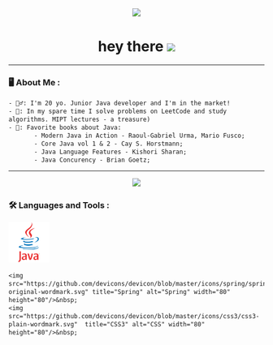 <div id="header" align="center">
  <img src="https://media.giphy.com/media/1GEATImIxEXVR79Dhk/giphy.gif" width="450"/>
</div>

<h1>
  <div id="header"  align="center">
   hey there
  <img src="https://media.giphy.com/media/hvRJCLFzcasrR4ia7z/giphy.gif" width="50"/>
</h1>
  
  ---
  
  ### 🖥️ About Me :
    - 🙇‍♂️: I'm 20 yo. Junior Java developer and I'm in the market!
    - 🔎: In my spare time I solve problems on LeetCode and study algorithms. MIPT lectures - a treasure)
    - 📖: Favorite books about Java:
           - Modern Java in Action - Raoul-Gabriel Urma, Mario Fusco;
           - Core Java vol 1 & 2 - Cay S. Horstmann;
           - Java Language Features - Kishori Sharan;
           - Java Concurency - Brian Goetz;  
  
  ---
  <div id="header" align="center">
  <img src="https://media.giphy.com/media/oYQ9HRm5Mo7VXeMNVR/giphy.gif" width="250"/>
</div>
  
  ### :hammer_and_wrench: Languages and Tools :
  <div>
        <img src="https://github.com/devicons/devicon/blob/master/icons/java/java-original-wordmark.svg" title="Java" alt="Java" width="80" height="80"/>&nbsp;
   
    <img src="https://github.com/devicons/devicon/blob/master/icons/spring/spring-original-wordmark.svg" title="Spring" alt="Spring" width="80" height="80"/>&nbsp;
    <img src="https://github.com/devicons/devicon/blob/master/icons/css3/css3-plain-wordmark.svg"  title="CSS3" alt="CSS" width="80" height="80"/>&nbsp;
    
  
  
  

